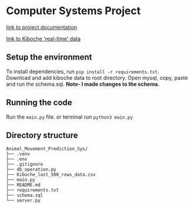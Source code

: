 # Computer Systems Project

[link to project documentation](https://onedrive.live.com/view?id=43505624473455EF!3340&resid=43505624473455EF!3340&authkey=!ArLn6xbCh_7MAEs&wdo=2&cid=43505624473455ef)

[link to Kiboche 'real-time' data](https://drive.google.com/uc?id=1N9gEm56eMsf8qcRi3JwQzn2n4cxiuDsA&export=download)

## Setup the environment
To install dependencies, run `pip install -r requirements.txt`.\
Download and add kiboche data to root directory.
Open mysql, copy, paste and run the schema.sql. **Note- I made changes to the schema.**

## Running the code
Run the `main.py` file. or terminal run `python3 main.py`

## Directory structure
```
Animal_Movement_Prediction_Sys/
├── .venv
├── .env
├── .gitignore
├── db_operation.py
├── Kiboche_last_500_rows_data.csv
├── main.py
├── README.md
├── requirements.txt
├── schema.sql
└── server.py

```